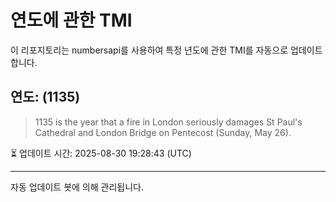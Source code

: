
# 연도에 관한 TMI

이 리포지토리는 numbersapi를 사용하여 특정 년도에 관한 TMI를 자동으로 업데이트합니다.

## 연도: (1135)
> 1135 is the year that a fire in London seriously damages St Paul's Cathedral and London Bridge on Pentecost (Sunday, May 26).

⏳ 업데이트 시간: 2025-08-30 19:28:43 (UTC)

---
자동 업데이트 봇에 의해 관리됩니다.
